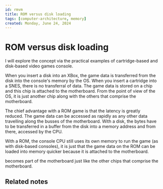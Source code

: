 ```yaml
---
id: rmvm
title: ROM versus disk loading
tags: [computer-architecture, memory]
created: Monday, June 24, 2024
---
```


# ROM versus disk loading

I will explore the concept via the practical examples of cartridge-based and
disk-based video games console.

When you insert a disk into an XBox, the game data is transferred from the disk
into the console's memory by the OS. When you insert a cartridge into a SNES,
there is no transferral of data. The game data is stored on a chip and this chip
is attached to the motherboard. From the point of view of the OS, it is just
another chip along with the others that comprise the motherboard.

The chief advantage with a ROM game is that the latency is greatly reduced. The
game data can be accessed as rapidly as any other data travelling along the
busses of the motherboard. With a disk, the bytes have to be transferred in a
buffer from the disk into a memory address and from there, accessed by the CPU.

With a ROM, the console CPU still uses its own memory to run the game (as with
disk-based consoles), it is just that the game data on the ROM can be loaded
into memory quicker because it is attached to the motherboard.

becomes part of the motherboard just like the other chips that comprise the
motherboard.

## Related notes
